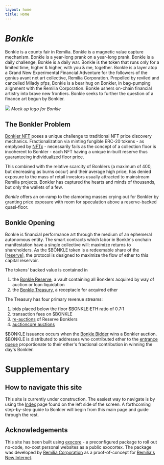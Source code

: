 ```yaml
---
layout: home
title: Home
---
```


# *Bonkle*

Bonkle is a county fair in Remilia. Bonkle is a magnetic value capture mechanism. Bonkle is a year-long prank on a year-long prank. Bonkle is a daily challenge, Bonkle is a daily war. Bonkle is the token that runs only for a limited time, higher & higher, with you & me, together. Bonkle is a layer atop a Grand New Experimental Financial Adventure for the followers of the genius avant net art collective, Remilia Corporation. Propelled by reviled and cancelled Milady pfps, Bonkle is a bear hug on Bonkler, in bag-pumping alignment with the Remilia Corporation. Bonkle ushers on-chain financial artistry into brave new frontiers. Bonkle seeks to further the question of a finance art begun by Bonkler.

![](/images/bonkle_logo.png)
*Mock up logo for Bonkle*

## The Bonkler Problem

[Bonkler NFT](bonkler.remilia.org) poses a unique challenge to traditional NFT price discovery mechanics. Fractionalization via minting fungible ERC-20 tokens - as emplyoed by [NFTx](nftx.io) - necessarily fails as the concept of a collection floor is incoherent to Bonkler - each NFT having a unique in-built reserve thus guaranteeing individualized floor price. 

This combined with the relative scarcity of Bonklers (a maximum of 400, but decreasing as burns occur) and their average high price, has denied exposure to the mass of retail investors usually attracted to mainstream Remilia projects. Bonkler has captured the hearts and minds of thousands, but only the wallets of a few.

*Bonkle* offers an on-ramp to the clamoring masses crying out for Bonkler by granting price exposure with room for speculation above a reserve-backed quasi-floor.

## Bonkle Opening

Bonkle is financial performance art through the medium of an ephemeral autonomous entity. The smart contracts which labor in Bonkle's onchain manifestation have a single collective will: maximize returns to shareholders. As the $BONKLE token is a redeemable share of the [[reserve]], the protocol is designed to maximize the flow of ether to this capital reservoir.

The tokens' backed value is contained in
1) the <a class="wiki-link" href="/articles/reserve">Bonkle Reserve</a>, a vault containing all Bonklers acquired by way of auction or loan liquidation
2) the <a class="wiki-link" href="/articles/treasury">Bonkle Treasury</a>, a receptacle for acquired ether

The Treasury has four primary revenue streams:
1) bids placed below the floor $BONKLE:ETH ratio of 0.7:1
2) transaction fees on $BONKLE
3) <a class="wiki-link" href="/articles/re-auction">re-auctions</a> of Reserve Bonklers
4) <a class="wiki-link" href="/articles/auctioncore-auction">auctioncore auctions</a>

$BONKLE issuance occurs when the <a class="wiki-link" href="/articles/bidder">Bonkle Bidder</a> wins a Bonkler auction. $BONKLE is distributed to addresses who contributed ether to the <a class="wiki-link" href="/articles/entrance-queue">entrance queue</a> proportionate to their ether's fractional contribution in winning the day's Bonkler.

# Supplementary

## How to navigate this site
This site is currently under construction. The easiest way to navigate is by using the <a class="wiki-link" href="/pages/tags">Index</a> page found on the left side of the screen. A forthcoming step-by-step guide to Bonkler will begin from this main page and guide through the rest.

## Acknowledgements

This site has been built using [exocore](exocore.netlify.app) - a preconfigured package to roll out no-code, no-cost personal websites as a public exocortex. The package was  developed by [Remilia Corporation](https://remilia.org) as a proof-of-concept for [Remilia's New Internet](https://mirror.xyz/charlemagnefang.eth/831rVsd2Z7cjxnBAw118gW8MylKibfC2AeJ6YUHiAvA).

[//begin]: # "Autogenerated link references for markdown compatibility"
[reserve]: _articles/reserve "Bonkle Reserve"
[//end]: # "Autogenerated link references"